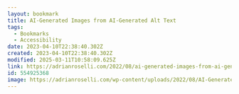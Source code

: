 ```yaml
---
layout: bookmark
title: AI-Generated Images from AI-Generated Alt Text
tags:
  - Bookmarks
  - Accessibility
date: 2023-04-10T22:38:40.302Z
created: 2023-04-10T22:38:40.302Z
modified: 2025-03-11T10:58:09.625Z
link: https://adrianroselli.com/2022/08/ai-generated-images-from-ai-generated-alt-text.html
id: 554925368
image: https://adrianroselli.com/wp-content/uploads/2022/08/AI-Generated-Images-from-AI-Generated-Alt-Text.jpg
---
```

